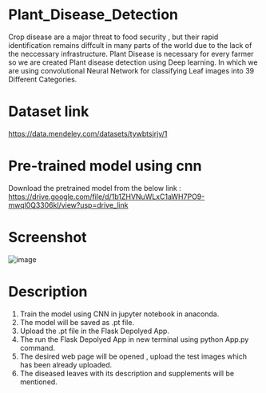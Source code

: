 # Plant_Disease_Detection
Crop disease are a major threat to food security , but their rapid identification remains diffcult in many parts of the world due to the lack of the neccessary infrastructure.
Plant Disease is necessary for every farmer so we are created Plant disease detection using Deep learning. In which we are using convolutional Neural Network for classifying Leaf images into 39 Different Categories.

# Dataset link 
https://data.mendeley.com/datasets/tywbtsjrjv/1

# Pre-trained model using cnn
Download the pretrained model from the below link :
https://drive.google.com/file/d/1b1ZHVNuWLxC1aWH7PO9-mwql0Q3306kl/view?usp=drive_link

# Screenshot
![image](https://github.com/sravanijatoth02/Bingo_Game/assets/101631497/e4757827-9f82-4cb8-8669-c2bce525636c)

# Description
1) Train the model using CNN in jupyter notebook in anaconda.
2) The model will be saved as .pt file.
3) Upload the .pt file in the Flask Depolyed App.
4) The run the Flask Depolyed App in new terminal using python App.py command.
5) The desired web page will be opened , upload the test images which has been already uploaded.
6) The diseased leaves with its description and supplements will be mentioned.










